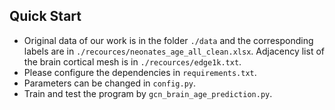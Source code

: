 ## Quick Start

- Original data of our work is in the folder `./data` and the corresponding labels are in `./recources/neonates_age_all_clean.xlsx`. Adjacency list of the brain cortical mesh is in `./recources/edge1k.txt`.
- Please configure the dependencies in `requirements.txt`.
- Parameters can be changed in `config.py`.
- Train and test the program by `gcn_brain_age_prediction.py`.
